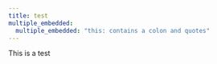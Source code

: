 ```yaml
---
title: test
multiple_embedded:
  multiple_embedded: "this: contains a colon and quotes"
---
```

This is a test

